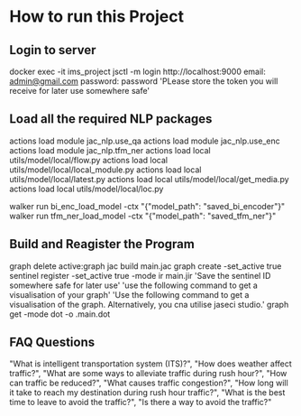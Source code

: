 # How to run this Project

## Login to server

docker exec -it ims_project jsctl -m
login http://localhost:9000
email: admin@gmail.com
password: password
'PLease store the token you will receive for later use somewhere safe'

## Load all the required NLP packages

actions load module jac_nlp.use_qa
actions load module jac_nlp.use_enc
actions load module jac_nlp.tfm_ner
actions load local utils/model/local/flow.py
actions load local utils/model/local/local_module.py
actions load local utils/model/local/latest.py
actions load local utils/model/local/get_media.py
actions load local utils/model/local/loc.py

walker run bi_enc_load_model -ctx "{\"model_path\": \"saved_bi_encoder\"}"
walker run tfm_ner_load_model -ctx "{\"model_path\": \"saved_tfm_ner\"}"

## Build and Reagister the Program

graph delete active:graph
jac build main.jac
graph create -set_active true
sentinel register -set_active true -mode ir main.jir
'Save the sentinel ID somewhere safe for later use'
'use the following command to get a visualisation of your graph'
'Use the following command to get a visualisation of the graph. Alternatively, you cna utilise jaseci studio.'
graph get -mode dot -o .main.dot

## FAQ Questions

"What is intelligent transportation system (ITS)?",
"How does weather affect traffic?",
"What are some ways to alleviate traffic during rush hour?",
"How can traffic be reduced?",
"What causes traffic congestion?",
"How long will it take to reach my destination during rush hour traffic?",
"What is the best time to leave to avoid the traffic?",
"Is there a way to avoid the traffic?"